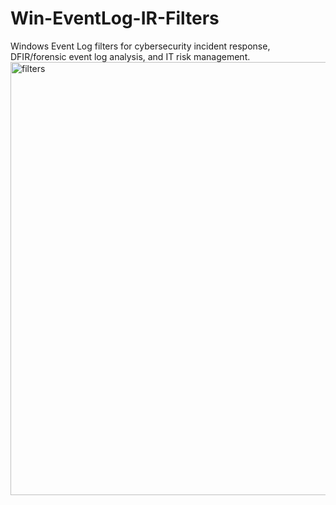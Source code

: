 # Win-EventLog-IR-Filters
Windows Event Log filters for cybersecurity incident response, DFIR/forensic event log analysis, and IT risk management.
<img width="693" alt="filters" src="https://github.com/user-attachments/assets/95705dd4-308d-4d8e-bda8-25a1812d40f8" />
